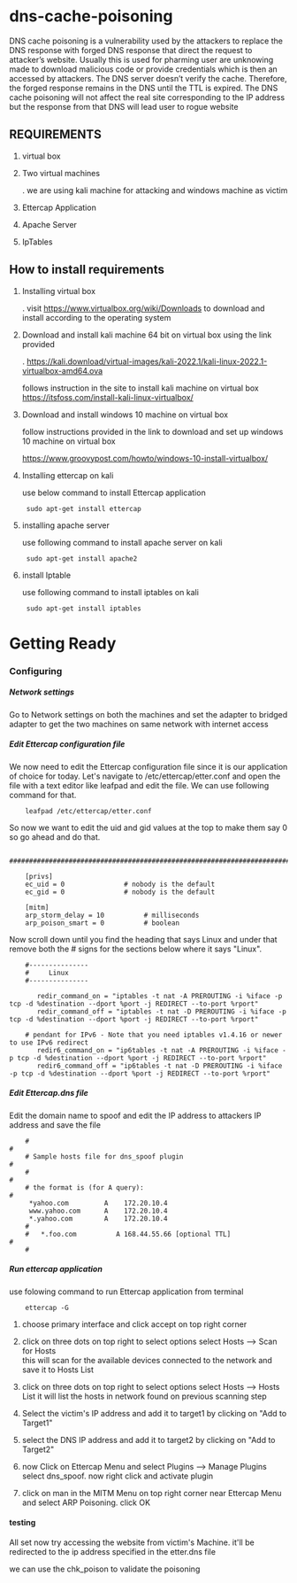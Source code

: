# dns-cache-poisoning

DNS cache poisoning is a vulnerability used by the attackers to replace the DNS response with forged DNS response that direct the request to attacker’s website. Usually this is used for pharming user are unknowing made to download malicious code or provide credentials which is then an accessed by attackers. The DNS server doesn’t verify the cache. Therefore, the forged response remains in the DNS until the TTL is expired. The DNS cache poisoning will not affect the real site corresponding to the IP address but the response from that DNS will lead user to rogue website


## REQUIREMENTS

1. virtual box
2. Two virtual machines 

      . we are using kali machine for attacking and windows machine as victim
      
3. Ettercap Application
4. Apache Server
5. IpTables

## How to install requirements

1. Installing virtual box

     . visit https://www.virtualbox.org/wiki/Downloads to download and install according to the operating system
        
              
        
2. Download and install kali machine 64 bit on virtual box using the link provided

     . https://kali.download/virtual-images/kali-2022.1/kali-linux-2022.1-virtualbox-amd64.ova
     
      follows instruction in the site to install kali machine on virtual box
      https://itsfoss.com/install-kali-linux-virtualbox/
      
      
      
3. Download and install windows 10 machine on virtual box

      follow instructions provided in the link to download and set up windows 10 machine on virtual box

      https://www.groovypost.com/howto/windows-10-install-virtualbox/
                    
                    
                    
4. Installing ettercap on kali

     use below command to install Ettercap application
     
        sudo apt-get install ettercap
       
       
       
5. installing apache server

     use following command to install apache server on kali
        
        sudo apt-get install apache2
         
         
         
6. install Iptable

     use following command to install iptables on kali
     
        sudo apt-get install iptables
       
       
       
# Getting Ready


### Configuring
      
##### Network settings


   Go to Network settings on both the machines and set the adapter to bridged adapter to get the two machines on same network with internet access
                 
                 
##### Edit Ettercap configuration file
                 
             

We now need to edit the Ettercap configuration file since it is our application of choice for today.
Let's navigate to /etc/ettercap/etter.conf and open the file with a text editor like leafpad and edit the file. 
We can use following command for that.


        leafpad /etc/ettercap/etter.conf
        

So now we want to edit the uid and gid values at the top to make them say 0 so go ahead and do that.


       ############################################################################

        [privs]
        ec_uid = 0               # nobody is the default
        ec_gid = 0               # nobody is the default

        [mitm]
        arp_storm_delay = 10          # milliseconds
        arp_poison_smart = 0          # boolean



Now scroll down until you find the heading that says Linux and under that remove both the # signs for the sections below where it says "Linux".



        #---------------
        #     Linux 
        #---------------

           redir_command_on = "iptables -t nat -A PREROUTING -i %iface -p tcp -d %destination --dport %port -j REDIRECT --to-port %rport"
           redir_command_off = "iptables -t nat -D PREROUTING -i %iface -p tcp -d %destination --dport %port -j REDIRECT --to-port %rport"

        # pendant for IPv6 - Note that you need iptables v1.4.16 or newer to use IPv6 redirect
           redir6_command_on = "ip6tables -t nat -A PREROUTING -i %iface -p tcp -d %destination --dport %port -j REDIRECT --to-port %rport"
           redir6_command_off = "ip6tables -t nat -D PREROUTING -i %iface -p tcp -d %destination --dport %port -j REDIRECT --to-port %rport"



##### Edit Ettercap.dns file


  Edit the domain name to spoof and  edit the IP address to attackers IP address and save the file


        #                                                                          #
        # Sample hosts file for dns_spoof plugin                                   #
        #                                                                          #
        # the format is (for A query):                                             #
         *yahoo.com 		A	 172.20.10.4
         www.yahoo.com 		A	 172.20.10.4
         *.yahoo.com		A	 172.20.10.4	
        #
        #   *.foo.com          A 168.44.55.66 [optional TTL]                       #
        #      
        
        
        
##### Run ettercap application


   use folowing command to run Ettercap application from terminal
   
        ettercap -G
        
 1. choose primary interface and click accept on top right corner


 2. click on three dots on top right to select options
        select Hosts --> Scan for Hosts     
        this will scan for the available devices connected to the network and save it to Hosts List
        
        
 3. click on three dots on top right to select options
        select Hosts --> Hosts List
        it will list the hosts in network found on previous scanning step
        
        
 4. Select the victim's IP address and add it to target1 by clicking on "Add to Target1"


 5. select the DNS IP address and add it to target2 by clicking on "Add to Target2"


 6. now Click on Ettercap Menu and select Plugins --> Manage Plugins
        select dns_spoof. now right click and activate plugin
        
        
 7. click on man in the MITM Menu on top right corner near Ettercap Menu and select ARP Poisoning. click OK 


#### testing

All set now try accessing the website from victim's Machine.
it'll be redirected to the ip address specified in the etter.dns file

we can use the chk_poison to validate the poisoning
